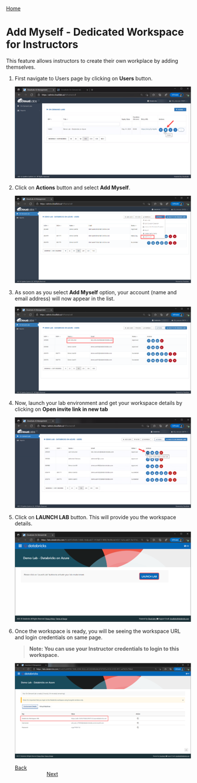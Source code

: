 [Home](./../README.md)

# Add Myself - Dedicated Workspace for Instructors

This feature allows instructors to create their own workplace by adding themselves.

1. First navigate to Users page by clicking on **Users** button.

   ![](media/imageuser00.png) 
   
2. Click on **Actions** button and select **Add Myself**.

   ![](media/image15.png) 

3. As soon as you select **Add Myself** option, your account (name and email address) will now appear in the list.

   ![](media/image16.png) 

4. Now, launch your lab environment and get your workspace details by clicking on **Open invite link in new tab** 

   ![](media/image18.png)
   
5. Click on **LAUNCH LAB** button. This will provide you the workspace details.

   ![](media/image17.png)
   
6. Once the workspace is ready, you will be seeing the workspace URL and login credentials on same page. 

    >**Note: You can use your Instructor credentials to login to this workspace.** 
 
   ![](media/image20.png)
   
   [Back](./View-and-Manage-Users-readme.md)&nbsp;&nbsp;&nbsp;&nbsp;&nbsp;&nbsp;&nbsp;&nbsp;&nbsp;&nbsp;&nbsp;&nbsp;&nbsp;&nbsp;&nbsp;&nbsp;&nbsp;&nbsp;&nbsp;&nbsp;&nbsp;&nbsp;&nbsp;&nbsp;&nbsp;&nbsp;&nbsp;&nbsp;&nbsp;&nbsp;&nbsp;&nbsp;&nbsp;&nbsp;&nbsp;&nbsp;&nbsp;&nbsp;&nbsp;&nbsp;&nbsp;&nbsp;&nbsp;&nbsp;&nbsp;&nbsp;&nbsp;&nbsp;&nbsp;&nbsp;&nbsp;&nbsp;&nbsp;&nbsp;&nbsp;&nbsp;&nbsp;&nbsp;&nbsp;&nbsp;&nbsp;&nbsp;&nbsp;&nbsp;&nbsp;&nbsp;&nbsp;&nbsp;&nbsp;&nbsp;&nbsp;&nbsp;&nbsp;&nbsp;&nbsp;&nbsp;&nbsp;&nbsp;&nbsp;&nbsp;&nbsp;&nbsp;&nbsp;&nbsp;&nbsp;&nbsp;&nbsp;&nbsp;&nbsp;&nbsp;&nbsp;&nbsp;&nbsp;&nbsp;&nbsp;&nbsp;&nbsp;&nbsp;&nbsp;&nbsp;&nbsp;&nbsp;&nbsp;&nbsp;&nbsp;&nbsp;&nbsp;&nbsp;&nbsp;&nbsp;&nbsp;&nbsp;&nbsp;&nbsp;&nbsp;&nbsp;&nbsp;&nbsp;&nbsp;&nbsp;&nbsp;&nbsp;&nbsp;&nbsp;&nbsp;&nbsp;&nbsp;&nbsp;&nbsp;&nbsp;&nbsp;&nbsp;&nbsp;&nbsp;&nbsp;[Next](./Manage-User's-workspace-readme.md) 
                                                                                                                                          
                                                                                                                                          
                                                                                                                                          
